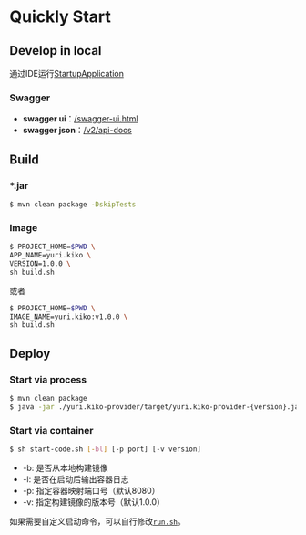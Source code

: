 # Quickly Start

## Develop in local

通过IDE运行[StartupApplication](/yuri.kiko-provider/src/main/java/kiko-wangwang/StartupApplication.java)

### Swagger

- **swagger ui**：[/swagger-ui.html](http://127.0.0.1:8080/swagger-ui.html)
- **swagger json**：[/v2/api-docs](http://127.0.0.1:8080/v2/api-docs)

## Build

### *.jar

```bash
$ mvn clean package -DskipTests
```

### Image

```bash
$ PROJECT_HOME=$PWD \
APP_NAME=yuri.kiko \
VERSION=1.0.0 \
sh build.sh
```

或者

```bash
$ PROJECT_HOME=$PWD \
IMAGE_NAME=yuri.kiko:v1.0.0 \
sh build.sh
```

## Deploy

### Start via process

```bash
$ mvn clean package
$ java -jar ./yuri.kiko-provider/target/yuri.kiko-provider-{version}.jar
```

### Start via container

```bash
$ sh start-code.sh [-bl] [-p port] [-v version]
```

- -b: 是否从本地构建镜像
- -l: 是否在启动后输出容器日志
- -p: 指定容器映射端口号（默认8080）
- -v: 指定构建镜像的版本号（默认1.0.0）

如果需要自定义启动命令，可以自行修改[`run.sh`](/run.sh)。
